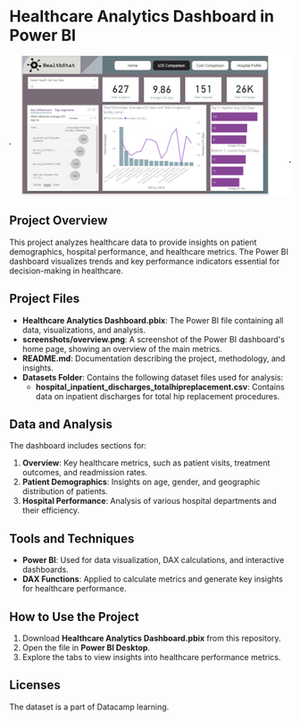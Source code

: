 # Healthcare Analytics Dashboard in Power BI

![Healthcare Dashboard Overview](screenshots/Loscomparison.png)

## Project Overview
This project analyzes healthcare data to provide insights on patient demographics, hospital performance, and healthcare metrics. The Power BI dashboard visualizes trends and key performance indicators essential for decision-making in healthcare.

## Project Files
- **Healthcare Analytics Dashboard.pbix**: The Power BI file containing all data, visualizations, and analysis.
- **screenshots/overview.png**: A screenshot of the Power BI dashboard's home page, showing an overview of the main metrics.
- **README.md**: Documentation describing the project, methodology, and insights.
- **Datasets Folder**: Contains the following dataset files used for analysis:
    - **hospital_inpatient_discharges_totalhipreplacement.csv**: Contains data on inpatient discharges for total hip replacement procedures.

## Data and Analysis
The dashboard includes sections for:
1. **Overview**: Key healthcare metrics, such as patient visits, treatment outcomes, and readmission rates.
2. **Patient Demographics**: Insights on age, gender, and geographic distribution of patients.
3. **Hospital Performance**: Analysis of various hospital departments and their efficiency.

## Tools and Techniques
- **Power BI**: Used for data visualization, DAX calculations, and interactive dashboards.
- **DAX Functions**: Applied to calculate metrics and generate key insights for healthcare performance.

## How to Use the Project
1. Download **Healthcare Analytics Dashboard.pbix** from this repository.
2. Open the file in **Power BI Desktop**.
3. Explore the tabs to view insights into healthcare performance metrics.

## Licenses
The dataset is a part of Datacamp learning.
